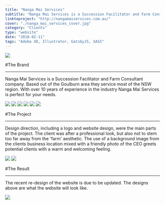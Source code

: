 ```yaml
---
title: "Nanga Mai Services"
subtitle: "Nanga Mai Services is a Succession Facilitator and Farm Consultant company that required design and development. The client required a simple logo with a simple website to compliment."
linktoproject: "http://nangamaiservices.com.au/"
cover: "./nanga_mai_services_cover.jpg"
category: "Clients"
type: "website"
date: "2018-02-11"
tags: "Adobe XD, Illustrator, GatsbyJS, SASS"
---
```


<div class="one_image image">
    <img src="./nanga_mai_services_cover.jpg"/>
</div>

#The Brand
***
Nanga Mai Services is a Succession Facilitator and Farm Consultant company. Based out of the Goulburn area they service most of the NSW region. With over 10 years of experience in the industry Nanga Mai Services is perfect for your needs.

<div class="six_images image">
    <img src="./nanga_mai_01_cows.jpg"/>
    <img src="./nanga_mai_services_05_succession_planning_farmer_discussion.jpg"/>
    <img src="./nanga_mai_services_03_wheat_field_farm.jpg"/>
    <img src="./nanga_mai_services_06_succession_planning_writing_debfrief.jpg"/>
    <img src="./nanga_mai_services_02_traktor_farm.jpg"/>
    <img src="./nanga_mai_services_04_sheep_farmer.jpg"/>
</div>

#The Project
***
Design direction, including a logo and website design, were the main parts of the project. The client was after a professional look, but also not to stem too far away from the 'farm' aesthetic. The use of a background image from the clients business location mixed with a friendly photo of the CEO greets potential clients with a warm and welcoming feeling.

<div class="one_big_two_smaller image">
    <img src="./nanga_mai_services_mac_01.jpg"/>
    <img src="./nanga_mai_services_mac_02.jpg"/>
</div>

#The Result
***
The recent re-design of the website is due to be updated. The designs above are what the website will look like.

<div class="one_image image">
    <img src="./nanga_mai_logo.jpg"/>
</div>

<!-- 
#Technologies Used
*** -->